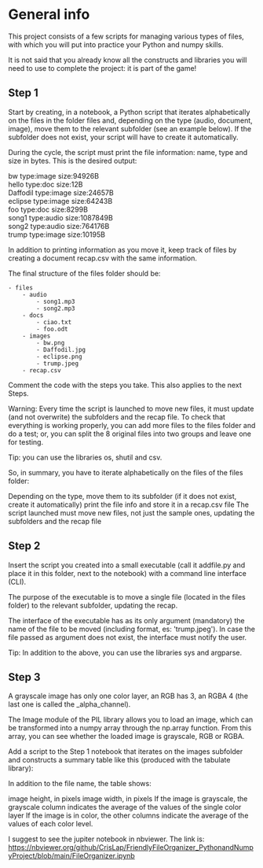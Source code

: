 # General info
This project consists of a few scripts for managing various types of files, with which you will put into practice your Python and numpy skills.

It is not said that you already know all the constructs and libraries you will need to use to complete the project: it is part of the game!

## Step 1
Start by creating, in a notebook, a Python script that iterates alphabetically on the files in the folder files and, depending on the type (audio, document, image), move them to the relevant subfolder (see an example below). If the subfolder does not exist, your script will have to create it automatically.

During the cycle, the script must print the file information: name, type and size in bytes. This is the desired output:

bw type:image size:94926B <br>
hello type:doc size:12B <br>
Daffodil type:image size:24657B <br>
eclipse type:image size:64243B <br>
foo type:doc size:8299B <br>
song1 type:audio size:1087849B <br>
song2 type:audio size:764176B <br>
trump type:image size:10195B <br>

In addition to printing information as you move it, keep track of files by creating a document recap.csv with the same information.

The final structure of the files folder should be:

    - files                       
        - audio
            - song1.mp3
            - song2.mp3
        - docs
            - ciao.txt
            - foo.odt
        - images
            - bw.png
            - Daffodil.jpg
            - eclipse.png
            - trump.jpeg    
        - recap.csv

Comment the code with the steps you take. This also applies to the next Steps.

Warning: Every time the script is launched to move new files, it must update (and not overwrite) the subfolders and the recap file. To check that everything is working properly, you can add more files to the files folder and do a test; or, you can split the 8 original files into two groups and leave one for testing.

Tip: you can use the libraries os, shutil and csv.

So, in summary, you have to iterate alphabetically on the files of the files folder:

Depending on the type, move them to its subfolder (if it does not exist, create it automatically)
print the file info and store it in a recap.csv file
The script launched must move new files, not just the sample ones, updating the subfolders and the recap file
## Step 2
Insert the script you created into a small executable (call it addfile.py and place it in this folder, next to the notebook) with a command line interface (CLI).

The purpose of the executable is to move a single file (located in the files folder) to the relevant subfolder, updating the recap.

The interface of the executable has as its only argument (mandatory) the name of the file to be moved (including format, es: 'trump.jpeg'). In case the file passed as argument does not exist, the interface must notify the user.

Tip: In addition to the above, you can use the libraries sys and argparse.

## Step 3
A grayscale image has only one color layer, an RGB has 3, an RGBA 4 (the last one is called the _alpha_channel).

The Image module of the PIL library allows you to load an image, which can be transformed into a numpy array through the np.array function. From this array, you can see whether the loaded image is grayscale, RGB or RGBA.

Add a script to the Step 1 notebook that iterates on the images subfolder and constructs a summary table like this (produced with the tabulate library):

In addition to the file name, the table shows:

image height, in pixels
image width, in pixels
If the image is grayscale, the grayscale column indicates the average of the values of the single color layer
If the image is in color, the other columns indicate the average of the values of each color level.

I suggest to see the jupiter notebook in nbviewer. The  link is:
https://nbviewer.org/github/CrisLap/FriendlyFileOrganizer_PythonandNumpyProject/blob/main/FileOrganizer.ipynb

